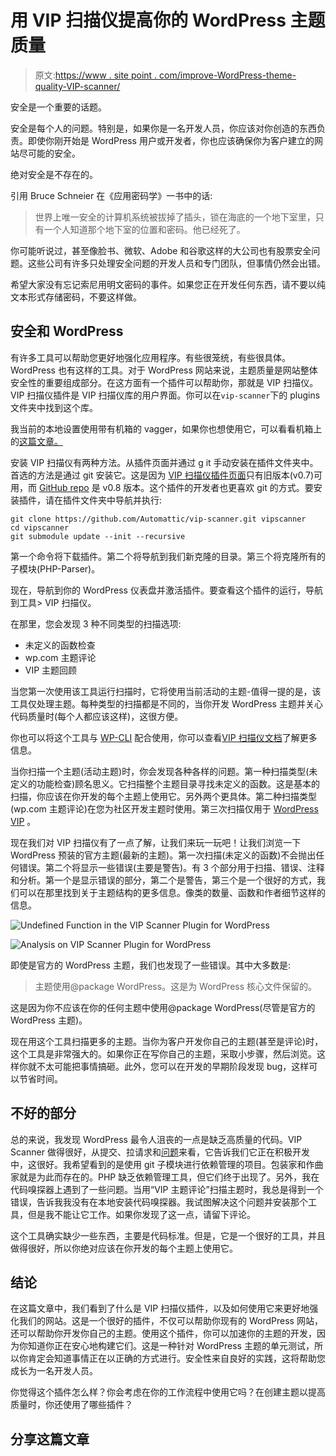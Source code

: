 # 用 VIP 扫描仪提高你的 WordPress 主题质量

> 原文:[https://www . site point . com/improve-WordPress-theme-quality-VIP-scanner/](https://www.sitepoint.com/improve-wordpress-theme-quality-vip-scanner/)

安全是一个重要的话题。

安全是每个人的问题。特别是，如果你是一名开发人员，你应该对你创造的东西负责。即使你刚开始是 WordPress 用户或开发者，你也应该确保你为客户建立的网站尽可能的安全。

绝对安全是不存在的。

引用 Bruce Schneier 在《应用密码学》一书中的话:

> 世界上唯一安全的计算机系统被拔掉了插头，锁在海底的一个地下室里，只有一个人知道那个地下室的位置和密码。他已经死了。

你可能听说过，甚至像脸书、微软、Adobe 和谷歌这样的大公司也有股票安全问题。这些公司有许多只处理安全问题的开发人员和专门团队，但事情仍然会出错。

希望大家没有忘记索尼用明文密码的事件。如果您正在开发任何东西，请不要以纯文本形式存储密码，不要这样做。

## 安全和 WordPress

有许多工具可以帮助您更好地强化应用程序。有些很笼统，有些很具体。WordPress 也有这样的工具。对于 WordPress 网站来说，主题质量是网站整体安全性的重要组成部分。在这方面有一个插件可以帮助你，那就是 VIP 扫描仪。VIP 扫描仪插件是 VIP 扫描仪库的用户界面。你可以在`vip-scanner`下的 plugins 文件夹中找到这个库。

我当前的本地设置使用带有机箱的 vagger，如果你也想使用它，可以看看机箱上的[这篇文章。](https://www.sitepoint.com/using-chassis-for-wordpress-development/)

安装 VIP 扫描仪有两种方法。从插件页面并通过 g it 手动安装在插件文件夹中。首选的方法是通过 git 安装它。这是因为 [VIP 扫描仪插件页面](https://wordpress.org/plugins/vip-scanner/)只有旧版本(v0.7)可用，而 [GitHub repo](https://github.com/Automattic/vip-scanner) 是 v0.8 版本。这个插件的开发者也更喜欢 git 的方式。要安装插件，请在插件文件夹中导航并执行:

```
git clone https://github.com/Automattic/vip-scanner.git vipscanner
cd vipscanner
git submodule update --init --recursive
```

第一个命令将下载插件。第二个将导航到我们新克隆的目录。第三个将克隆所有的子模块(PHP-Parser)。

现在，导航到你的 WordPress 仪表盘并激活插件。要查看这个插件的运行，导航到工具> VIP 扫描仪。

在那里，您会发现 3 种不同类型的扫描选项:

*   未定义的函数检查
*   wp.com 主题评论
*   VIP 主题回顾

当您第一次使用该工具运行扫描时，它将使用当前活动的主题-值得一提的是，该工具仅处理主题。每种类型的扫描都是不同的，当你开发 WordPress 主题并关心代码质量时(每个人都应该这样)，这很方便。

你也可以将这个工具与 [WP-CLI](http://wp-cli.org) 配合使用，你可以查看[VIP 扫描仪文档](https://github.com/Automattic/vip-scanner#wp-cli)了解更多信息。

当你扫描一个主题(活动主题)时，你会发现各种各样的问题。第一种扫描类型(未定义的功能检查)顾名思义。它扫描整个主题目录寻找未定义的函数。这是基本的扫描，你应该在你开发的每个主题上使用它。另外两个更具体。第二种扫描类型(wp.com 主题评论)在您为社区开发主题时使用。第三次扫描仅用于 [WordPress VIP](https://vip.wordpress.com) 。

现在我们对 VIP 扫描仪有了一点了解，让我们来玩一玩吧！让我们浏览一下 WordPress 预装的官方主题(最新的主题)。第一次扫描(未定义的函数)不会抛出任何错误。第二个将显示一些错误(主要是警告)。有 3 个部分用于扫描、错误、注释和分析。第一个是显示错误的部分，第二个是警告，第三个是一个很好的方式，我们可以在那里找到关于主题结构的更多信息。像类的数量、函数和作者细节这样的信息。

![Undefined Function in the VIP Scanner Plugin for WordPress](../Images/581c66eaa2e5be9db98e8e32f38c739f.png)

![Analysis on VIP Scanner Plugin for WordPress](../Images/bfc473f0ce4bbf4ab478bb3e5e1a8cb5.png)

即使是官方的 WordPress 主题，我们也发现了一些错误。其中大多数是:

> 主题使用@package WordPress。这是为 WordPress 核心文件保留的。

这是因为你不应该在你的任何主题中使用@package WordPress(尽管是官方的 WordPress 主题)。

现在用这个工具扫描更多的主题。当你为客户开发你自己的主题(甚至是评论)时，这个工具是非常强大的。如果你正在写你自己的主题，采取小步骤，然后浏览。这样你就不太可能把事情搞砸。此外，您可以在开发的早期阶段发现 bug，这样可以节省时间。

## 不好的部分

总的来说，我发现 WordPress 最令人沮丧的一点是缺乏高质量的代码。VIP Scanner 做得很好，从提交、拉请求和[问题](https://github.com/Automattic/vip-scanner/issues)来看，它告诉我们它正在积极开发中，这很好。我希望看到的是使用 git 子模块进行依赖管理的项目。包装家和作曲家就是为此而存在的。PHP 缺乏依赖管理工具，但它们终于出现了。另外，我在代码嗅探器上遇到了一些问题。当用“VIP 主题评论”扫描主题时，我总是得到一个错误，告诉我我没有在本地安装代码嗅探器。我试图解决这个问题并安装那个工具，但是我不能让它工作。如果你发现了这一点，请留下评论。

这个工具确实缺少一些东西，主要是代码标准。但是，它是一个很好的工具，并且做得很好，所以你绝对应该在你开发的每个主题上使用它。

## 结论

在这篇文章中，我们看到了什么是 VIP 扫描仪插件，以及如何使用它来更好地强化我们的网站。这是一个很好的插件，不仅可以帮助你现有的 WordPress 网站，还可以帮助你开发你自己的主题。使用这个插件，你可以加速你的主题的开发，因为你知道你正在安心地构建它们。这是一种针对 WordPress 主题的单元测试，所以你肯定会知道事情正在以正确的方式进行。安全性来自良好的实践，这将帮助您成长为一名开发人员。

你觉得这个插件怎么样？你会考虑在你的工作流程中使用它吗？在创建主题以提高质量时，你还使用了哪些插件？

## 分享这篇文章